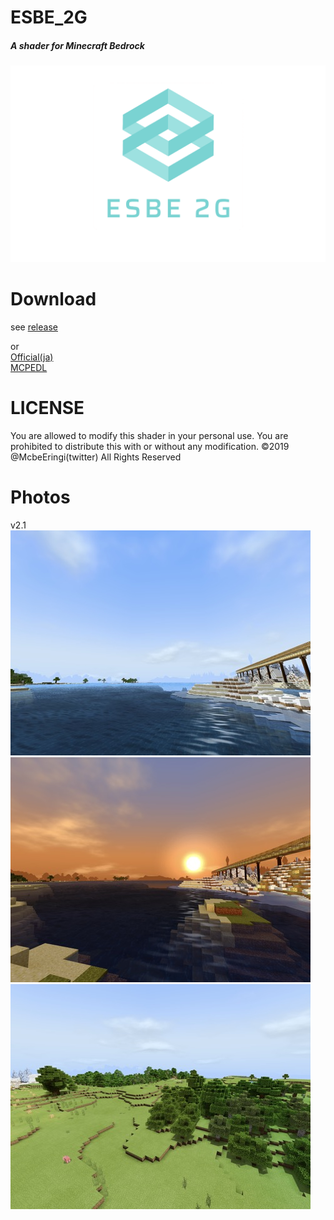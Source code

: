 # ESBE_2G
##### A shader for Minecraft Bedrock  
![img](docs/esbe2g.png)
# Download
see [release](https://github.com/McbeEringi/esbe-2g/releases)  

or  
[Official(ja)](https://sites.google.com/view/mcbeeringi/esbe-2g)  
[MCPEDL](https://mcpedl.com/esbe-2g)  
# LICENSE
You are allowed to modify this shader in your personal use.
You are prohibited to distribute this with or without any modification.
©2019 @McbeEringi(twitter) All Rights Reserved
# Photos
v2.1
![img](docs/1.jpg)![img](docs/2.jpg)![img](docs/3.jpg)
